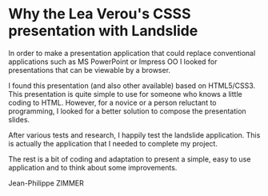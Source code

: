# Why the Lea Verou's CSSS presentation with Landslide

In order to make a presentation application that could replace conventional applications 
such as MS PowerPoint or Impress OO I looked for presentations that can be viewable by a browser.

I found this presentation (and also other available) based on HTML5/CSS3.
This presentation is quite simple to use for someone who knows a little coding to HTML.
However, for a novice or a person reluctant to programming, I looked for a better 
solution to compose the presentation slides.

After various tests and research, I happily test the landslide application.
This is actually the application that I needed to complete my project.

The rest is a bit of coding and adaptation to present a simple, easy to use 
application and to think about some improvements.

Jean-Philippe ZIMMER
